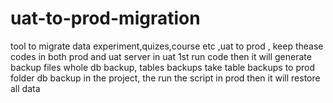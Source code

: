 # uat-to-prod-migration
tool to migrate data experiment,quizes,course etc ,uat to prod ,
keep thease codes in both prod and uat server
in uat 1st run code then it will generate backup files whole db backup, tables backups
take table backups to prod folder db backup in the project, the run the script in prod then it will restore all data 
